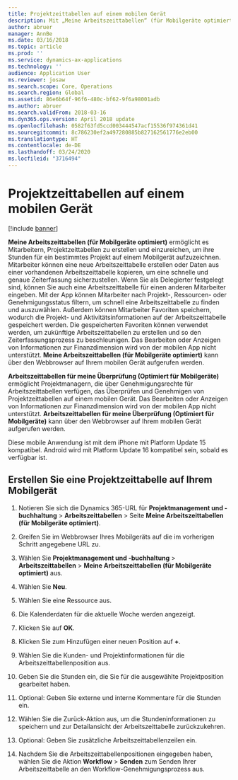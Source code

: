 ```yaml
---
title: Projektzeittabellen auf einem mobilen Gerät
description: Mit „Meine Arbeitszeittabellen“ (für Mobilgeräte optimiert) können Mitarbeiter Projektzeittabellen erstellen und einreichen, um ihre Stunden für ein bestimmtes Projekt auf einem Mobilgerät aufzuzeichnen.
author: abruer
manager: AnnBe
ms.date: 03/16/2018
ms.topic: article
ms.prod: ''
ms.service: dynamics-ax-applications
ms.technology: ''
audience: Application User
ms.reviewer: josaw
ms.search.scope: Core, Operations
ms.search.region: Global
ms.assetid: 86e6b64f-96f6-480c-bf62-9f6a98001adb
ms.author: abruer
ms.search.validFrom: 2018-03-16
ms.dyn365.ops.version: April 2018 update
ms.openlocfilehash: 0582f63fd5ccd003444547acf15536f974361d41
ms.sourcegitcommit: 8c786230ef2a497280885b827162561776e2eb00
ms.translationtype: HT
ms.contentlocale: de-DE
ms.lasthandoff: 03/24/2020
ms.locfileid: "3716494"
---
```

# <a name="project-timesheets-on-a-mobile-device"></a>Projektzeittabellen auf einem mobilen Gerät

[!include [banner](../includes/banner.md)]

**Meine Arbeitszeittabellen (für Mobilgeräte optimiert)** ermöglicht es Mitarbeitern, Projektzeittabellen zu erstellen und einzureichen, um ihre Stunden für ein bestimmtes Projekt auf einem Mobilgerät aufzuzeichnen. Mitarbeiter können eine neue Arbeitszeittabelle erstellen oder Daten aus einer vorhandenen Arbeitszeittabelle kopieren, um eine schnelle und genaue Zeiterfassung sicherzustellen. Wenn Sie als Delegierter festgelegt sind, können Sie auch eine Arbeitszeittabelle für einen anderen Mitarbeiter eingeben. Mit der App können Mitarbeiter nach Projekt-, Ressourcen- oder Genehmigungsstatus filtern, um schnell eine Arbeitszeittabelle zu finden und auszuwählen. Außerdem können Mitarbeiter Favoriten speichern, wodurch die Projekt- und Aktivitätsinformationen auf der Arbeitszeittabelle gespeichert werden. Die gespeicherten Favoriten können verwendet werden, um zukünftige Arbeitszeittabellen zu erstellen und so den Zeiterfassungsprozess zu beschleunigen. Das Bearbeiten oder Anzeigen von Informationen zur Finanzdimension wird von der mobilen App nicht unterstützt. **Meine Arbeitszeittabellen (für Mobilgeräte optimiert)** kann über den Webbrowser auf Ihrem mobilen Gerät aufgerufen werden.

**Arbeitszeittabellen für meine Überprüfung (Optimiert für Mobilgeräte)** ermöglicht Projektmanagern, die über Genehmigungsrechte für Arbeitszeittabellen verfügen, das Überprüfen und Genehmigen von Projektzeittabellen auf einem mobilen Gerät. Das Bearbeiten oder Anzeigen von Informationen zur Finanzdimension wird von der mobilen App nicht unterstützt. **Arbeitszeittabellen für meine Überprüfung (Optimiert für Mobilgeräte)** kann über den Webbrowser auf Ihrem mobilen Gerät aufgerufen werden.

Diese mobile Anwendung ist mit dem iPhone mit Platform Update 15 kompatibel.
Android wird mit Platform Update 16 kompatibel sein, sobald es verfügbar ist.

## <a name="create-a-project-timesheet-on-your-mobile-device"></a>Erstellen Sie eine Projektzeittabelle auf Ihrem Mobilgerät

1.  Notieren Sie sich die Dynamics 365-URL für **Projektmanagement und -buchhaltung** \> **Arbeitszeittabellen** \> Seite **Meine Arbeitszeittabellen (für Mobilgeräte optimiert)**.

2.  Greifen Sie im Webbrowser Ihres Mobilgeräts auf die im vorherigen Schritt angegebene URL zu.
 
3.  Wählen Sie **Projektmanagement und -buchhaltung** \> **Arbeitszeittabellen** \> **Meine Arbeitszeittabellen (für Mobilgeräte optimiert)** aus.

4.  Wählen Sie **Neu**.

5.  Wählen Sie eine Ressource aus.

6.  Die Kalenderdaten für die aktuelle Woche werden angezeigt.

7.  Klicken Sie auf **OK**.

8.  Klicken Sie zum Hinzufügen einer neuen Position auf **+**.

9.  Wählen Sie die Kunden- und Projektinformationen für die Arbeitszeittabellenposition aus.

10. Geben Sie die Stunden ein, die Sie für die ausgewählte Projektposition gearbeitet haben.

11. Optional: Geben Sie externe und interne Kommentare für die Stunden ein.

12. Wählen Sie die Zurück-Aktion aus, um die Stundeninformationen zu speichern und zur Detailansicht der Arbeitszeittabelle zurückzukehren.

13. Optional: Geben Sie zusätzliche Arbeitszeittabellenzeilen ein.

14. Nachdem Sie die Arbeitszeittabellenpositionen eingegeben haben, wählen Sie die Aktion **Workflow** \> **Senden** zum Senden Ihrer Arbeitszeittabelle an den Workflow-Genehmigungsprozess aus.
